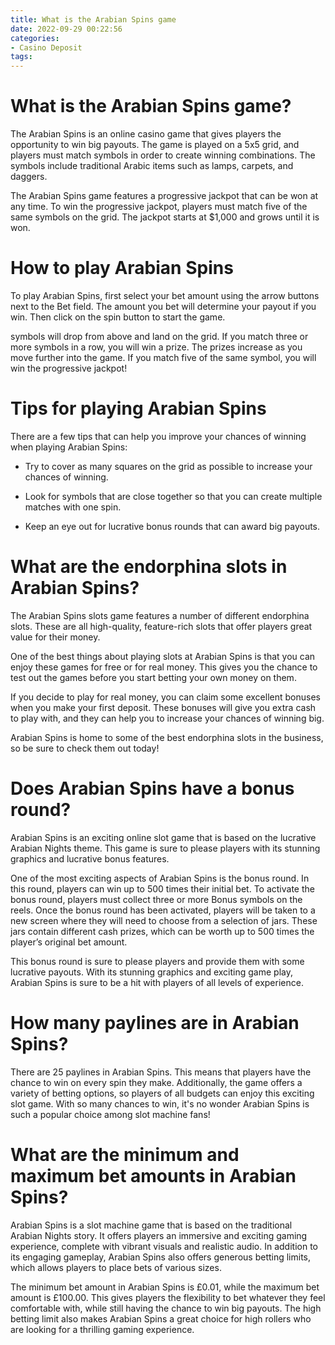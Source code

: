 ```yaml
---
title: What is the Arabian Spins game
date: 2022-09-29 00:22:56
categories:
- Casino Deposit
tags:
---
```



#  What is the Arabian Spins game?

The Arabian Spins is an online casino game that gives players the opportunity to win big payouts. The game is played on a 5x5 grid, and players must match symbols in order to create winning combinations. The symbols include traditional Arabic items such as lamps, carpets, and daggers.

The Arabian Spins game features a progressive jackpot that can be won at any time. To win the progressive jackpot, players must match five of the same symbols on the grid. The jackpot starts at $1,000 and grows until it is won.

# How to play Arabian Spins

To play Arabian Spins, first select your bet amount using the arrow buttons next to the Bet field. The amount you bet will determine your payout if you win. Then click on the spin button to start the game.

symbols will drop from above and land on the grid. If you match three or more symbols in a row, you will win a prize. The prizes increase as you move further into the game. If you match five of the same symbol, you will win the progressive jackpot!

# Tips for playing Arabian Spins

There are a few tips that can help you improve your chances of winning when playing Arabian Spins:

- Try to cover as many squares on the grid as possible to increase your chances of winning.

- Look for symbols that are close together so that you can create multiple matches with one spin.

- Keep an eye out for lucrative bonus rounds that can award big payouts.

#  What are the endorphina slots in Arabian Spins?

The Arabian Spins slots game features a number of different endorphina slots. These are all high-quality, feature-rich slots that offer players great value for their money.

One of the best things about playing slots at Arabian Spins is that you can enjoy these games for free or for real money. This gives you the chance to test out the games before you start betting your own money on them.

If you decide to play for real money, you can claim some excellent bonuses when you make your first deposit. These bonuses will give you extra cash to play with, and they can help you to increase your chances of winning big.

 Arabian Spins is home to some of the best endorphina slots in the business, so be sure to check them out today!

#  Does Arabian Spins have a bonus round?

Arabian Spins is an exciting online slot game that is based on the lucrative Arabian Nights theme. This game is sure to please players with its stunning graphics and lucrative bonus features.

One of the most exciting aspects of Arabian Spins is the bonus round. In this round, players can win up to 500 times their initial bet. To activate the bonus round, players must collect three or more Bonus symbols on the reels. Once the bonus round has been activated, players will be taken to a new screen where they will need to choose from a selection of jars. These jars contain different cash prizes, which can be worth up to 500 times the player’s original bet amount.

This bonus round is sure to please players and provide them with some lucrative payouts. With its stunning graphics and exciting game play, Arabian Spins is sure to be a hit with players of all levels of experience.

#  How many paylines are in Arabian Spins?

There are 25 paylines in Arabian Spins. This means that players have the chance to win on every spin they make. Additionally, the game offers a variety of betting options, so players of all budgets can enjoy this exciting slot game. With so many chances to win, it's no wonder Arabian Spins is such a popular choice among slot machine fans!

#  What are the minimum and maximum bet amounts in Arabian Spins?

 Arabian Spins is a slot machine game that is based on the traditional Arabian Nights story. It offers players an immersive and exciting gaming experience, complete with vibrant visuals and realistic audio. In addition to its engaging gameplay, Arabian Spins also offers generous betting limits, which allows players to place bets of various sizes.

The minimum bet amount in Arabian Spins is £0.01, while the maximum bet amount is £100.00. This gives players the flexibility to bet whatever they feel comfortable with, while still having the chance to win big payouts. The high betting limit also makes Arabian Spins a great choice for high rollers who are looking for a thrilling gaming experience.